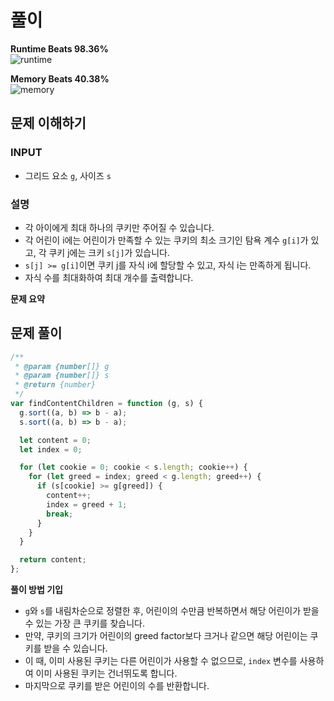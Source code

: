 # 풀이

**Runtime Beats 98.36%**  
![runtime](https://user-images.githubusercontent.com/55650732/236082265-9c0d37ab-bf39-49e0-88f2-a7c7265b2943.svg)

**Memory Beats 40.38%**  
![memory](https://user-images.githubusercontent.com/55650732/236082275-81676355-ca41-4013-8a88-182b1915fab3.svg)


## 문제 이해하기

### INPUT
- 그리드 요소 `g`, 사이즈 `s`

### 설명
- 각 아이에게 최대 하나의 쿠키만 주어질 수 있습니다.
- 각 어린이 i에는 어린이가 만족할 수 있는 쿠키의 최소 크기인 탐욕 계수 `g[i]`가 있고,
  각 쿠키 j에는 크키 `s[j]`가 있습니다.
- `s[j] >= g[i]`이면 쿠키 j를 자식 i에 할당할 수 있고, 자식 i는 만족하게 됩니다.
- 자식 수를 최대화하여 최대 개수를 출력합니다.


**문제 요약**

## 문제 풀이

~~~javascript
/**
 * @param {number[]} g
 * @param {number[]} s
 * @return {number}
 */
var findContentChildren = function (g, s) {
  g.sort((a, b) => b - a);
  s.sort((a, b) => b - a);

  let content = 0;
  let index = 0;

  for (let cookie = 0; cookie < s.length; cookie++) {
    for (let greed = index; greed < g.length; greed++) {
      if (s[cookie] >= g[greed]) {
        content++;
        index = greed + 1;
        break;
      }
    }
  }

  return content;
};

~~~

**풀이 방법 기입**
- `g`와 `s`를 내림차순으로 정렬한 후, 어린이의 수만큼 반복하면서 해당 어린이가 받을 수 있는 가장 큰 쿠키를 찾습니다.
- 만약, 쿠키의 크기가 어린이의 greed factor보다 크거나 같으면 해당 어린이는 쿠키를 받을 수 있습니다.
- 이 때, 이미 사용된 쿠키는 다른 어린이가 사용할 수 없으므로, `index` 변수를 사용하여 이미 사용된 쿠키는 건너뛰도록 합니다.
- 마지막으로 쿠키를 받은 어린이의 수를 반환합니다.